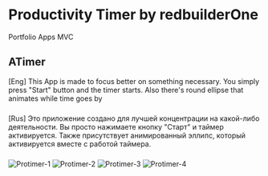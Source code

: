 # Productivity Timer by redbuilderOne
Portfolio Apps
MVC

ATimer
------------------

\[Eng\] This App is made to focus better on something necessary. You simply press "Start" button and the timer starts. Also there's round ellipse that animates while time goes by
###
\[Rus\] Это приложение создано для лучшей концентрации на какой-либо деятельности. Вы просто нажимаете кнопку "Старт" и таймер активируется. Также присутствует анимированный эллипс, который активируется вместе с работой таймера.
###

![Protimer-1](https://user-images.githubusercontent.com/95698427/176440902-d87757a7-6432-46e2-9130-a1f13316ec1e.jpg)
![Protimer-2](https://user-images.githubusercontent.com/95698427/176440913-8604b360-4a07-4f55-b871-d7f93fda74f4.jpg)
![Protimer-3](https://user-images.githubusercontent.com/95698427/176440918-2879bd00-0004-4fb8-91cc-ff06e292cdd9.jpg)
![Protimer-4](https://user-images.githubusercontent.com/95698427/176440930-6c1093c5-5237-4ba2-85b0-ad5d18f14dc3.jpg)

